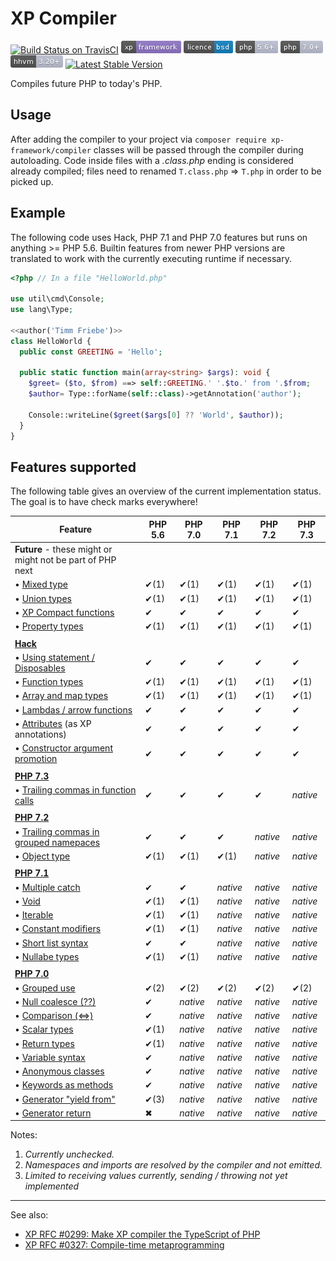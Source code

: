 XP Compiler
===========

[![Build Status on TravisCI](https://secure.travis-ci.org/xp-forge/sequence.svg)](http://travis-ci.org/xp-framework/compiler)
[![XP Framework Module](https://raw.githubusercontent.com/xp-framework/web/master/static/xp-framework-badge.png)](https://github.com/xp-framework/core)
[![BSD Licence](https://raw.githubusercontent.com/xp-framework/web/master/static/licence-bsd.png)](https://github.com/xp-framework/core/blob/master/LICENCE.md)
[![Required PHP 5.6+](https://raw.githubusercontent.com/xp-framework/web/master/static/php-5_6plus.png)](http://php.net/)
[![Supports PHP 7.0+](https://raw.githubusercontent.com/xp-framework/web/master/static/php-7_0plus.png)](http://php.net/)
[![Supports HHVM 3.20+](https://raw.githubusercontent.com/xp-framework/web/master/static/hhvm-3_20plus.png)](http://hhvm.com/)
[![Latest Stable Version](https://poser.pugx.org/xp-framework/compiler/version.png)](https://packagist.org/packages/xp-framework/compiler)

Compiles future PHP to today's PHP.

Usage
-----
After adding the compiler to your project via `composer require xp-framework/compiler` classes will be passed through the compiler during autoloading. Code inside files with a *.class.php* ending is considered already compiled; files need to renamed `T.class.php` => `T.php` in order to be picked up.

Example
-------
The following code uses Hack, PHP 7.1 and PHP 7.0 features but runs on anything >= PHP 5.6. Builtin features from newer PHP versions are translated to work with the currently executing runtime if necessary.

```php
<?php // In a file "HelloWorld.php"

use util\cmd\Console;
use lang\Type;

<<author('Timm Friebe')>>
class HelloWorld {
  public const GREETING = 'Hello';

  public static function main(array<string> $args): void {
    $greet= ($to, $from) ==> self::GREETING.' '.$to.' from '.$from;
    $author= Type::forName(self::class)->getAnnotation('author');

    Console::writeLine($greet($args[0] ?? 'World', $author));
  }
}
```

Features supported
------------------

The following table gives an overview of the current implementation status. The goal is to have check marks everywhere!

| Feature                                                                                     | PHP 5.6  | PHP 7.0  | PHP 7.1  | PHP 7.2  | PHP 7.3  |
| ------------------------------------------------------------------------------------------- | -------- | -------- | -------- | -------- | -------- |
| **Future** - these might or might not be part of PHP next                                   |          |          |          |          |          |
| • [Mixed type](https://wiki.php.net/rfc/reserve_even_more_types_in_php_7)                   | ✔(1)   | ✔(1)    | ✔(1)   | ✔(1)    | ✔(1)    |
| • [Union types](https://github.com/xp-framework/compiler/wiki/Type-system#type-unions)      | ✔(1)   | ✔(1)    | ✔(1)   | ✔(1)    | ✔(1)    |
| • [XP Compact functions](https://github.com/xp-framework/rfc/issues/241)                    | ✔      | ✔       | ✔      | ✔       | ✔       |
| • [Property types](https://wiki.php.net/rfc/property_type_hints)                            | ✔(1)   | ✔(1)    | ✔(1)   | ✔(1)    | ✔(1)    |
|                                                                                             |          |          |          |          |          |
| **[Hack](https://docs.hhvm.com/hack/)**                                                     |          |          |          |          |          |
| • [Using statement / Disposables](https://docs.hhvm.com/hack/disposables/introduction)      | ✔      | ✔       | ✔      | ✔       | ✔       |
| • [Function types](https://github.com/xp-framework/compiler/wiki/Type-system#functions)     | ✔(1)   | ✔(1)    | ✔(1)   | ✔(1)    | ✔(1)    |
| • [Array and map types](https://github.com/xp-framework/compiler/wiki/Type-system#arrays)   | ✔(1)   | ✔(1)    | ✔(1)   | ✔(1)    | ✔(1)    |
| • [Lambdas / arrow functions](https://github.com/xp-framework/compiler/wiki/Arrow-functions)| ✔      | ✔       | ✔      | ✔       | ✔       |
| • [Attributes](https://docs.hhvm.com/hack/attributes/introduction) (as XP annotations)      | ✔      | ✔       | ✔      | ✔       | ✔       |
| • [Constructor argument promotion](https://docs.hhvm.com/hack/other-features/constructor-parameter-promotion) | ✔ | ✔ | ✔ | ✔     | ✔       |
|                                                                                             |          |          |          |          |          |
| **[PHP 7.3](https://wiki.php.net/rfc#php_73)**                                              |          |          |          |          |          |
| • [Trailing commas in function calls](https://wiki.php.net/rfc/trailing-comma-function-calls) | ✔      | ✔        | ✔        | ✔        | *native* |
|                                                                                             |          |          |          |          |          |
| **[PHP 7.2](https://wiki.php.net/rfc#php_72)**                                              |          |          |          |          |          |
| • [Trailing commas in grouped namepaces](https://wiki.php.net/rfc/list-syntax-trailing-commas) | ✔     | ✔      | ✔       | *native*  | *native* |
| • [Object type](https://wiki.php.net/rfc/object-typehint)                                   | ✔(1)   | ✔(1)   | ✔(1)    | *native*  | *native* |
|                                                                                             |          |          |          |          |          |
| **[PHP 7.1](https://wiki.php.net/rfc#php_71)**                                              |          |          |          |          |          |
| • [Multiple catch](https://wiki.php.net/rfc/multiple-catch)                                 | ✔      | ✔      | *native* | *native*  | *native* |
| • [Void](https://github.com/xp-framework/compiler/wiki/Type-system#void)                    | ✔(1)   | ✔(1)   | *native* | *native*  | *native* |
| • [Iterable](https://github.com/xp-framework/compiler/wiki/Type-system#iteration)           | ✔(1)   | ✔(1)   | *native* | *native*  | *native* |
| • [Constant modifiers](https://wiki.php.net/rfc/class_const_visibility)                     | ✔(1)   | ✔(1)   | *native* | *native*  | *native* |
| • [Short list syntax](https://wiki.php.net/rfc/short_list_syntax)                           | ✔      | ✔      | *native* | *native*  | *native* |
| • [Nullabe types](https://wiki.php.net/rfc/nullable_types)                                  | ✔(1)   | ✔(1)   | *native* | *native*  | *native* |
|                                                                                             |          |          |          |          |          |
| **[PHP 7.0](https://wiki.php.net/rfc#php_70)**                                              |          |          |          |          |          |
| • [Grouped use](https://wiki.php.net/rfc/group_use_declarations)                            | ✔(2)   | ✔(2)    | ✔(2)   | ✔(2)    | ✔(2)    |
| • [Null coalesce (??)](https://wiki.php.net/rfc/isset_ternary)                              | ✔      | *native* | *native* | *native*  | *native* |
| • [Comparison (<=>)](https://wiki.php.net/rfc/combined-comparison-operator)                 | ✔      | *native* | *native* | *native*  | *native* |
| • [Scalar types](https://wiki.php.net/rfc/scalar_type_hints_v5)                             | ✔(1)   | *native* | *native* | *native*  | *native* |
| • [Return types](https://wiki.php.net/rfc/return_types)                                     | ✔(1)   | *native* | *native* | *native*  | *native* |
| • [Variable syntax](https://wiki.php.net/rfc/uniform_variable_syntax)                       | ✔      | *native* | *native* | *native*  | *native* |
| • [Anonymous classes](https://wiki.php.net/rfc/anonymous_classes)                           | ✔      | *native* | *native* | *native*  | *native* |
| • [Keywords as methods](https://wiki.php.net/rfc/context_sensitive_lexer)                   | ✔      | *native* | *native* | *native*  | *native* |
| • [Generator "yield from"](https://wiki.php.net/rfc/generator-delegation)                   | ✔(3)   | *native* | *native* | *native*  | *native* |
| • [Generator return](https://wiki.php.net/rfc/generator-return-expressions)                 | ✖      | *native* | *native* | *native*  | *native* |

Notes:

1. *Currently unchecked.*
2. *Namespaces and imports are resolved by the compiler and not emitted.*
3. *Limited to receiving values currently, sending / throwing not yet implemented*

* * *

See also:

* [XP RFC #0299: Make XP compiler the TypeScript of PHP](https://github.com/xp-framework/rfc/issues/299)
* [XP RFC #0327: Compile-time metaprogramming](https://github.com/xp-framework/rfc/issues/327)